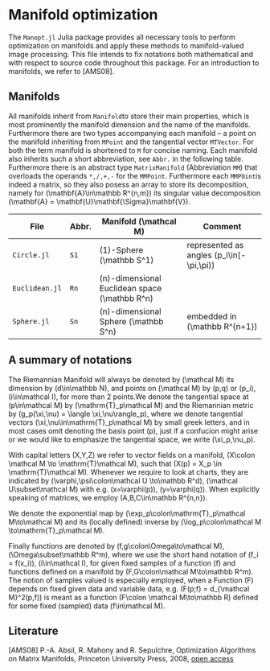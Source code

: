 # Manifold optimization
The `Manopt.jl` Julia package provides all necessary tools to perform optimization on manifolds and apply these methods to manifold-valued image processing. This file intends to fix notations both mathematical and with respect to source code throughout this package. For an introduction to manifolds, we refer to [AMS08].

## Manifolds

All manifolds inherit from `Manifold`to store their main properties, which is most prominently the manifold dimension and the name of the manifolds. Furthermore there are two types accompanying each manifold – a point on the manifold inheriting from `MPoint` and the tangential vector `MTVector`. For both the term manifold is shortened to `M` for concise naming. Each manifold also inherits such a short abbreviation, see `Abbr.` in the following table.
Furthermore there is an abstract type `MatrixManifold` (Abbreviation `MM`) that overloads the operands `*,/,+,-` for the `MMPoint`.
Furthermore each `MMPOint`is indeed a matrix, so they also posess an array to store its decomposition, namely for \(\mathbf{A}\in\mathbb R^{n,m}\) its singular value decomposition \(\mathbf{A} = \mathbf{U}\mathbf{\Sigma}\mathbf{V}\).

File | Abbr. |  Manifold \(\mathcal M\) | Comment
-----|-------|--------------------------|---------
`Circle.jl`  | `S1`| \(1\)-Sphere \(\mathbb S^1\) | represented as angles \(p_i\in[-\pi,\pi)\)
`Euclidean.jl` | `Rn` | \(n\)-dimensional Euclidean space \(\mathbb R^n\)
`Sphere.jl` | `Sn` | \(n\)-dimensional Sphere \(\mathbb S^n\) | embedded in \(\mathbb R^{n+1}\)

## A summary of notations
The Riemannian Manifold will always be denoted by \(\mathcal M\) its dimension
by \(d\in\mathbb N\), and points on \(\mathcal M\) by \(p,q\) or \(p_i\),
\(i\in\mathcal I\), for more than 2 points.We denote the tangential space at
\(p\in\mathcal M\) by \(\mathrm{T}_p\mathcal M\) and the Riemannian metric by
\(g_p(\xi,\nu) = \langle \xi,\nu\rangle_p\), where we denote tangential vectors
\(\xi,\nu\in\mathrm{T}_p\mathcal M\) by small greek letters, and in most cases
omit denoting the basis point \(p\), just if a confucion might arise or we
would like to emphasize the tangential space, we write \(\xi_p,\nu_p\).

With capital letters \(X,Y,Z\) we refer to vector fields on a manifold,
\(X\colon \mathcal M \to \mathrm{T}\mathcal M\), such that \(X(p) = X_p
\in \mathrm{T}\mathcal M\). Whenever we require to look at charts, they are
indicated by \(\varphi,\psi\colon\mathcal U \to\mathbb R^d\),
\(\mathcal U\subset\mathcal M\) with e.g. \(x=\varphi(p)\), \(y=\varphi(q)\).
When explicitly speaking of matrices, we employ \(A,B,C\in\mathbb R^{n,n}\).

We denote the exponential map by \(\exp_p\colon\mathrm{T}_p\mathcal M\to\mathcal M\) and its (locally defined) inverse by \(\log_p\colon\mathcal M \to\mathrm{T}_p\mathcal M\).

Finally functions are denoted by \(f,g\colon\Omega\to\mathcal M\),
\(\Omega\subset\mathbb R^m\), where we
use the short hand notation of \(f_i = f(x_i)\), \(i\in\mathcal I\), for given fixed samples of a function \(f\) and functions defined on a manifold by \(F,G\colon\mathcal M\to\mathbb R^m\). The notion of samples valued is especially employed, when a Function \(F\) depends on fixed given data and variable data, e.g. \(F(p;f) = d_{\mathcal M}^2(p,f)\) is meant as a function \(F\colon \mathcal M\to\mathbb R\) defined for some fixed (sampled) data \(f\in\mathcal M\).

## Literature
[AMS08] P.-A. Absil, R. Mahony and R. Sepulchre, Optimization Algorithms on Matrix Manifolds, Princeton University Press, 2008, [open access](http://press.princeton.edu/chapters/absil/)

